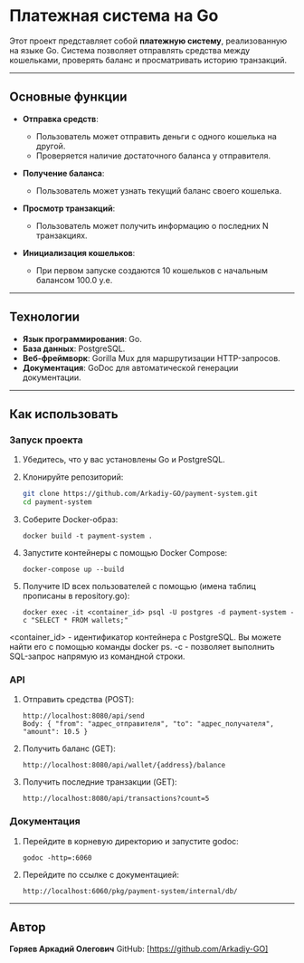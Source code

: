 # Платежная система на Go

Этот проект представляет собой **платежную систему**, реализованную на языке Go. Система позволяет отправлять средства между кошельками, проверять баланс и просматривать историю транзакций.

---

## Основные функции

- **Отправка средств**:
  - Пользователь может отправить деньги с одного кошелька на другой.
  - Проверяется наличие достаточного баланса у отправителя.

- **Получение баланса**:
  - Пользователь может узнать текущий баланс своего кошелька.

- **Просмотр транзакций**:
  - Пользователь может получить информацию о последних N транзакциях.

- **Инициализация кошельков**:
  - При первом запуске создаются 10 кошельков с начальным балансом 100.0 у.е.

---

## Технологии

- **Язык программирования**: Go.
- **База данных**: PostgreSQL.
- **Веб-фреймворк**: Gorilla Mux для маршрутизации HTTP-запросов.
- **Документация**: GoDoc для автоматической генерации документации.

---

## Как использовать

### Запуск проекта

1. Убедитесь, что у вас установлены Go и PostgreSQL.

2. Клонируйте репозиторий:

   ```bash
   git clone https://github.com/Arkadiy-GO/payment-system.git
   cd payment-system
    ```
3. Соберите Docker-образ:
    ```
    docker build -t payment-system .
    ```
4. Запустите контейнеры с помощью Docker Compose:
    ```
    docker-compose up --build
    ```
5. Получите ID всех пользователей с помощью (имена таблиц прописаны в repository.go):
    ```
    docker exec -it <container_id> psql -U postgres -d payment-system -c "SELECT * FROM wallets;"
    ```
<container_id> - идентификатор контейнера с PostgreSQL. Вы можете найти его с помощью команды docker ps.
-c - позволяет выполнить SQL-запрос напрямую из командной строки.

### API
1. Отправить средства (POST):
    ```
    http://localhost:8080/api/send
    Body: { "from": "адрес_отправителя", "to": "адрес_получателя", "amount": 10.5 }
    ```
2. Получить баланс (GET):
    ```
    http://localhost:8080/api/wallet/{address}/balance
    ```
3. Получить последние транзакции (GET):
    ```
    http://localhost:8080/api/transactions?count=5
    ```

### Документация
1. Перейдите в корневую директорию и запустите godoc:
    ```
    godoc -http=:6060
    ```
2. Перейдите по ссылке с документацией:
    ```
    http://localhost:6060/pkg/payment-system/internal/db/
    ```

---

## Автор
**Горяев Аркадий Олегович**
GitHub: [https://github.com/Arkadiy-GO]
